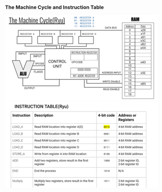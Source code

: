 ### The Machine Cycle and Instruction Table

![](PaperCode_MachineCode.png)
![](PaperCode_InstructionTable.png)
